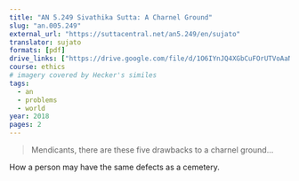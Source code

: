 ```yaml
---
title: "AN 5.249 Sivathika Sutta: A Charnel Ground"
slug: "an.005.249"
external_url: "https://suttacentral.net/an5.249/en/sujato"
translator: sujato
formats: [pdf]
drive_links: ["https://drive.google.com/file/d/1O6IYnJQ4XGbCuFOrUTVoAaN4F_ffwTTI"]
course: ethics
# imagery covered by Hecker's similes
tags:
  - an
  - problems
  - world
year: 2018
pages: 2
---
```


> Mendicants, there are these five drawbacks to a charnel ground...

How a person may have the same defects as a cemetery.

